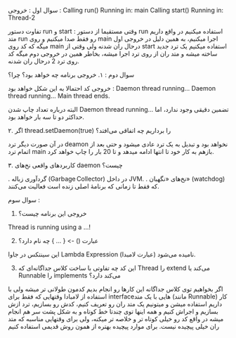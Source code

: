 سوال اول :
خروجی :
Calling run()
Running in: main
Calling start()
Running in: Thread-2

تفاوت دستور run و start  :
وقتی مستقیما از دستور run استفاده میکنیم در واقع داریم متد run رو فقط صدا میکنیم و روی main اجرا میکنیم، به همین دلیل در خروجی اول میگه که کد روی main درحال ران شدنه
ولی وقتی از start استفاده میکنیم یک ترد جدید ساخته میشه و متد ران از روی ترد اجرا میشه، بخاطر همین در خروجی دوم میگه کد روی ترد 2 درحال ران شدنه.




سوال دوم : 
۱. خروجی برنامه چه خواهد بود؟ چرا؟

خروجی کد احتمالا به این شکل خواهد بود :
Daemon thread running...
Daemon thread running...
Main thread ends.

البته درباره تعداد چاپ شدن Daemon thread running... تضمین دقیقی وجود ندارد، اما حداکثر دو تا سه بار خواهد بود.


۲. اگر thread.setDaemon(true) را برداریم چه اتفاقی می‌افتد؟

در آن صورت دیگر ترد deamon نخواهد بود و تبدیل به یک ترد عادی میشود و حتی بعد از اتمام ترد main بازهم به کار خود تا انتها ادامه میدهد و تا 20 بار را چاپ خواهد کرد.


۳. کاربردهای واقعی نخ‌های daemon چیست؟

. گردآوری زباله (Garbage Collector) در داخل JVM.
. نخ‌های «نگهبان» (watchdog) که فقط تا زمانی که برنامهٔ اصلی زنده است فعالیت می‌کنند.




سوال سوم : 

1. خروجی این برنامه چیست؟

Thread is running using a ...!

2. عبارت () -> { ... } چه نام دارد؟

این سینتکس در جاوا Lambda Expression (عبارت لامبدا) نامیده می‌شود.

3. این کد چه تفاوتی با ساخت کلاس جداگانه‌ای که Thread را extend می‌کند یا Runnable را implements می‌کند دارد؟

اگر بخواهیم توی کلاس جداگانه این کارها رو انجام بدیم کدمون طولانی تر میشه
ولی با استفاده از لامبادا وقتهایی که فقط برای interfaceهایی با یک متد (مانند Runnable) کار داریم استفاده میشن و میتونیم یک متد ران رو تعریف کنیم، کدش رو بسازیم، ترد ازش بسازیم و اجراش کنیم و همه اینها توی چندتا خط کوتاه و به شکل پشت سر هم انجام میشه
در واقع کد رو خیلی کوتاه تر و خلاصه تر میکنه، ولی برای وقتهایی مناسبه که متد ران خیلی پیچیده نیست. برای موارد پیچیده بهتره از همون روش قدیمی استفاده کنیم

